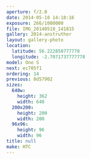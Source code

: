 ```yaml
---
aperture: f/2.0
date: 2014-05-18 14:18:16
exposure: 266/1000000
file: IMG_20140518_141815
gallery: 2014-anstruther
layout: gallery-photo
location:
  latitude: 56.222850777778
  longitude: -2.7071737777778
model: One S
next: ec705f1
ordering: 14
previous: 0d57902
sizes:
  640w:
    height: 362
    width: 640
  200x200:
    height: 200
    width: 200
  96x96:
    height: 96
    width: 96
title: null
make: HTC
---
```

